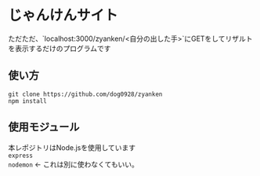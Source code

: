 # じゃんけんサイト
<p>ただただ、`localhost:3000/zyanken/<自分の出した手>`にGETをしてリザルトを表示するだけのプログラムです</p>

## 使い方
`git clone https://github.com/dog0928/zyanken`<br>
`npm install`

## 使用モジュール
本レポジトリはNode.jsを使用しています<br>
`express`<br>
`nodemon` ← これは別に使わなくてもいい。

